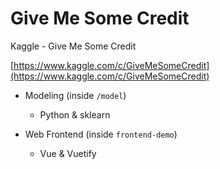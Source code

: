 # Give Me Some Credit

Kaggle - Give Me Some Credit
 
[https://www.kaggle.com/c/GiveMeSomeCredit](https://www.kaggle.com/c/GiveMeSomeCredit)

- Modeling (inside `/model`)

    - Python & sklearn

- Web Frontend (inside `frontend-demo`)

    - Vue & Vuetify
